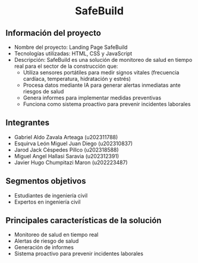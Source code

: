 <h1 style="text-align: center;"> SafeBuild </h1>

## Información del proyecto

- Nombre del proyecto: Landing Page SafeBuild
- Tecnologías utilizadas: HTML, CSS y JavaScript
- Descripción: SafeBuild es una solución de monitoreo de salud en tiempo real para el sector de la construcción que:
  - Utiliza sensores portátiles para medir signos vitales (frecuencia cardíaca, temperatura, hidratación y estrés)
  - Procesa datos mediante IA para generar alertas inmediatas ante riesgos de salud
  - Genera informes para implementar medidas preventivas
  - Funciona como sistema proactivo para prevenir incidentes laborales

## Integrantes

- Gabriel Aldo Zavala Arteaga (u202311788)
- Esquirva León Miguel Juan Diego (u202310837)
- Jarod Jack Céspedes Pillco (u202318588)
- Miguel Angel Hallasi Saravia (u202312391)
- Javier Hugo Chumpitazi Maron (u202223487)

## Segmentos objetivos

- Estudiantes de ingeniería civil
- Expertos en ingeniería civil

## Principales características de la solución

- Monitoreo de salud en tiempo real
- Alertas de riesgo de salud
- Generación de informes
- Sistema proactivo para prevenir incidentes laborales


